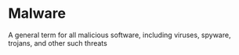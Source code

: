 [Title]: # (Malware)
[Difficulty]: # (Principiante)
[Order]: # (73)

# Malware

A general term for all malicious software, including viruses, spyware, trojans, and other such threats